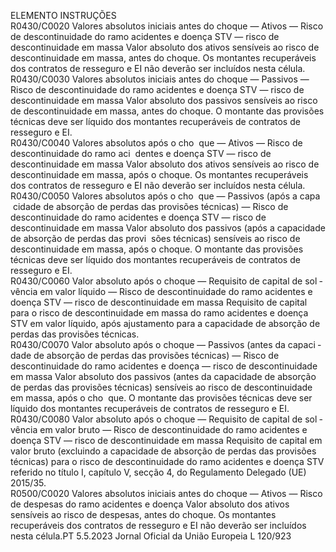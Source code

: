  
ELEMENTO  INSTRUÇÕES  
R0430/C0020  Valores absolutos iniciais antes 
do choque — Ativos — Risco 
de descontinuidade do ramo 
acidentes e doença STV — 
risco de descontinuidade em 
massa  Valor absoluto dos ativos sensíveis ao risco de descontinuidade em massa, antes 
do choque. 
Os montantes recuperáveis dos contratos de resseguro e EI não deverão ser 
incluídos nesta célula.  
R0430/C0030  Valores absolutos iniciais antes 
do choque — Passivos — 
Risco de descontinuidade do 
ramo acidentes e doença STV 
— risco de descontinuidade 
em massa  Valor absoluto dos passivos sensíveis ao risco de descontinuidade em massa, antes 
do choque. 
O montante das provisões técnicas deve ser líquido dos montantes recuperáveis de 
contratos de resseguro e EI.  
R0430/C0040  Valores absolutos após o cho ­
que — Ativos — Risco de 
descontinuidade do ramo aci ­
dentes e doença STV — risco 
de descontinuidade em massa  Valor absoluto dos ativos sensíveis ao risco de descontinuidade em massa, após o 
choque. 
Os montantes recuperáveis dos contratos de resseguro e EI não deverão ser 
incluídos nesta célula.  
R0430/C0050  Valores absolutos após o cho ­
que — Passivos (após a capa ­
cidade de absorção de perdas 
das provisões técnicas) — 
Risco de descontinuidade do 
ramo acidentes e doença STV 
— risco de descontinuidade 
em massa  Valor absoluto dos passivos (após a capacidade de absorção de perdas das provi ­
sões técnicas) sensíveis ao risco de descontinuidade em massa, após o choque. 
O montante das provisões técnicas deve ser líquido dos montantes recuperáveis de 
contratos de resseguro e EI.  
R0430/C0060  Valor absoluto após o choque 
— Requisito de capital de sol ­
vência em valor líquido — 
Risco de descontinuidade do 
ramo acidentes e doença STV 
— risco de descontinuidade 
em massa  Requisito de capital para o risco de descontinuidade em massa do ramo acidentes 
e doença STV em valor líquido, após ajustamento para a capacidade de absorção 
de perdas das provisões técnicas.  
R0430/C0070  Valor absoluto após o choque 
— Passivos (antes da capaci ­
dade de absorção de perdas 
das provisões técnicas) — 
Risco de descontinuidade do 
ramo acidentes e doença — 
risco de descontinuidade em 
massa  Valor absoluto dos passivos (antes da capacidade de absorção de perdas das 
provisões técnicas) sensíveis ao risco de descontinuidade em massa, após o cho ­
que. 
O montante das provisões técnicas deve ser líquido dos montantes recuperáveis de 
contratos de resseguro e EI.  
R0430/C0080  Valor absoluto após o choque 
— Requisito de capital de sol ­
vência em valor bruto — Risco 
de descontinuidade do ramo 
acidentes e doença STV — 
risco de descontinuidade em 
massa  Requisito de capital em valor bruto (excluindo a capacidade de absorção de perdas 
das provisões técnicas) para o risco de descontinuidade do ramo acidentes e 
doença STV referido no título I, capítulo V, secção 4, do Regulamento Delegado 
(UE) 2015/35.  
R0500/C0020  Valores absolutos iniciais antes 
do choque — Ativos — Risco 
de despesas do ramo acidentes 
e doença  Valor absoluto dos ativos sensíveis ao risco de despesas, antes do choque. 
Os montantes recuperáveis dos contratos de resseguro e EI não deverão ser 
incluídos nesta célula.PT  5.5.2023 Jornal Oficial da União Europeia L 120/923